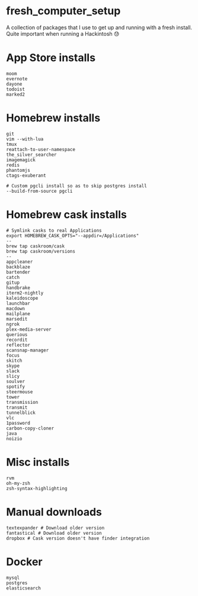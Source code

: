 # fresh_computer_setup
A collection of packages that I use to get up and running with a fresh install. Quite important when running a Hackintosh :sweat:

# App Store installs

```
moom
evernote
dayone
todoist
marked2
```

# Homebrew installs

```
git 
vim --with-lua
tmux 
reattach-to-user-namespace 
the_silver_searcher 
imagemagick 
redis
phantomjs
ctags-exuberant

# Custom pgcli install so as to skip postgres install
--build-from-source pgcli
```

# Homebrew cask installs

```
# Symlink casks to real Applications
export HOMEBREW_CASK_OPTS="--appdir=/Applications"
--
brew tap caskroom/cask
brew tap caskroom/versions
--
appcleaner
backblaze
bartender
catch
gitup
handbrake
iterm2-nightly
kaleidoscope
launchbar
macdown
mailplane
marsedit
ngrok
plex-media-server
querious
recordit
reflector
scansnap-manager
focus
skitch
skype
slack
slicy
soulver
spotify
steermouse
tower
transmission
transmit
tunnelblick
vlc
1password
carbon-copy-cloner
java
noizio
```

# Misc installs

```
rvm
oh-my-zsh
zsh-syntax-highlighting
```

# Manual downloads

```
textexpander # Download older version
fantastical # Download older version
dropbox # Cask version doesn't have finder integration
```
# Docker

```
mysql
postgres
elasticsearch
```
